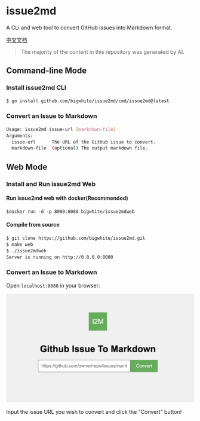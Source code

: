 # issue2md

A CLI and web tool to convert GitHub issues into Markdown format.

[中文文档](./README-zh.md)

>The majority of the content in this repository was generated by AI.

## Command-line Mode

### Install issue2md CLI

```bash
$ go install github.com/bigwhite/issue2md/cmd/issue2md@latest
```

### Convert an Issue to Markdown

```bash
Usage: issue2md issue-url [markdown-file]
Arguments:
  issue-url      The URL of the GitHub issue to convert.
  markdown-file  (optional) The output markdown file.
```

## Web Mode

### Install and Run issue2md Web

#### Run issue2md web with docker(Recommended)

```
$docker run -d -p 8080:8080 bigwhite/issue2mdweb
```

#### Compile from source

```bash
$ git clone https://github.com/bigwhite/issue2md.git
$ make web
$ ./issue2mdweb
Server is running on http://0.0.0.0:8080
```

### Convert an Issue to Markdown

Open `localhost:8080` in your browser:

![Screenshot](./screen-snapshot.png)

Input the issue URL you wish to convert and click the "Convert" button!
